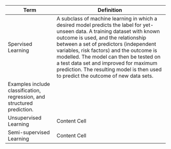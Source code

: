 
|Term                               |Definition                                                                                          |
| --------------------------------- | -------------------------------------------------------------------------------------------------- |
| Spervised Learning                | A subclass of machine learning in which a desired model predicts the label for yet-unseen data. A training dataset with known outcome is used, and the relationship between a set of predictors (independent variables, risk factors) and the outcome is modelled. The model can then be tested on a test data set and improved for maximum prediction. The resulting model is then used to predict the outcome of new data sets.
Examples include classification, regression, and structured prediction.                                                                  |
| Unsupervised Learning             | Content Cell                                                                                       |
| Semi-supervised Learning          | Content Cell                                                                                       |
